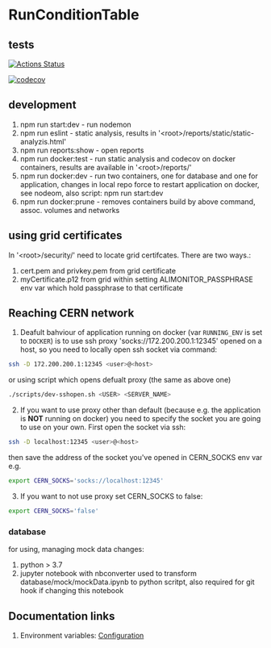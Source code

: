# RunConditionTable

## tests

[![Actions Status](https://github.com/AliceO2Group/RunConditionTable/workflows/Tests/badge.svg)](https://github.com/AliceO2Group/RunConditionTable/actions)

[![codecov](https://codecov.io/gh/AliceO2Group/RunConditionTable/branch/master/graph/badge.svg)](https://codecov.io/gh/AliceO2Group/RunConditionTable)


## development
1. npm run start:dev - run nodemon
2. npm run eslint - static analysis, results in '\<root\>/reports/static/static-analyzis.html'
3. npm run reports:show - open reports
5. npm run docker:test - run static analysis and codecov on docker containers, results are available in '\<root\>/reports/'
6. npm run docker:dev - run two containers, one for database and one for application, changes in local repo force to restart application on docker, see nodeom, also script: npm run start:dev
7. npm run docker:prune - removes containers build by above command, assoc. volumes and networks

## using grid certificates
In '\<root\>/security/' need to locate grid certifcates. There are two ways.:<br>
1. cert.pem and privkey.pem from grid certificate
2. myCertificate.p12 from grid within setting ALIMONITOR_PASSPHRASE env var which hold passphrase to that certificate


## Reaching CERN network
1. Deafult bahviour of application running on docker (var `RUNNING_ENV` is set to `DOCKER`) is to use ssh proxy 'socks://172.200.200.1:12345' opened on a host, so you need to locally open ssh socket via command:
```bash
ssh -D 172.200.200.1:12345 <user>@<host>
```
or using script which opens defualt proxy (the same as above one)
```bash
./scripts/dev-sshopen.sh <USER> <SERVER_NAME>
```

2. If you want to use proxy other than default (because  e.g. the application is <b>NOT</b> running on docker) you need to specify the socket you are going to use on your own. First open the socket via ssh:
```bash
ssh -D localhost:12345 <user>@<host>
```
then save the address of the socket you've opened in CERN_SOCKS env var e.g. 
```bash
export CERN_SOCKS='socks://localhost:12345'
```
3. If you want to not use proxy set CERN_SOCKS to false:
```bash
export CERN_SOCKS='false'
```

### database

for using, managing mock data changes:

1. python > 3.7
2. jupyter notebook with nbconverter used to transform database/mock/mockData.ipynb to python scritpt, also required for git hook if changing this notebook

## Documentation links

1. Environment variables: [Configuration](./docs/CONFIGURATION.md)
